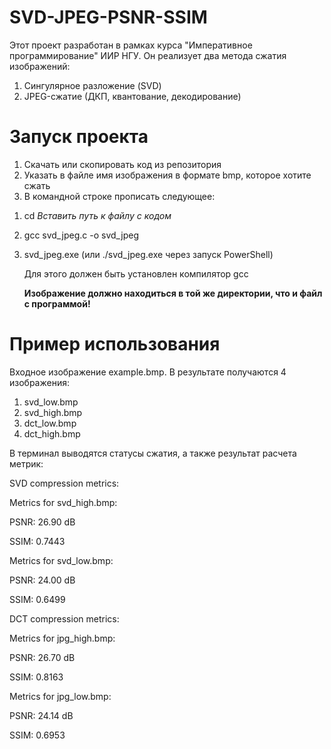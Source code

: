 # SVD-JPEG-PSNR-SSIM

Этот проект разработан в рамках курса "Императивное программирование" ИИР НГУ. Он реализует два метода сжатия изображений:  
1. Сингулярное разложение (SVD)  
2. JPEG-сжатие (ДКП, квантование, декодирование)  

# Запуск проекта
1. Скачать или скопировать код из репозитория
2. Указать в файле имя изображения в формате bmp, которое хотите сжать
3. В командной строке прописать следующее:

1) cd *Вставить путь к файлу с кодом*
2) gcc svd_jpeg.c -o svd_jpeg
3) svd_jpeg.exe (или ./svd_jpeg.exe через запуск PowerShell)

   Для этого должен быть установлен компилятор gcc

   **Изображение должно находиться в той же директории, что и файл с программой!**

# Пример использования
Входное изображение example.bmp. В результате получаются 4 изображения:
1. svd_low.bmp
2. svd_high.bmp
3. dct_low.bmp
4. dct_high.bmp
   
В терминал выводятся статусы сжатия, а также результат расчета метрик:

SVD compression metrics:

Metrics for svd_high.bmp:

PSNR: 26.90 dB

SSIM: 0.7443

Metrics for svd_low.bmp:

PSNR: 24.00 dB

SSIM: 0.6499

DCT compression metrics:

Metrics for jpg_high.bmp:

PSNR: 26.70 dB

SSIM: 0.8163

Metrics for jpg_low.bmp:

PSNR: 24.14 dB

SSIM: 0.6953


  
   
